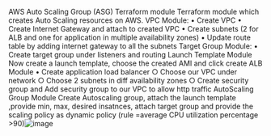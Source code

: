 AWS Auto Scaling Group (ASG) Terraform module
Terraform module which creates Auto Scaling resources on AWS.
VPC Module:
	• Create VPC
	• Create Internet Gateway and attach to created VPC
	• Create subnets (2 for ALB and one for application in multiple availability zones)
	• Update route table by adding internet gateway to all the subnets
Target Group Module:
	•  Create target group under listeners and routing
Launch Template Module
Now create a launch template, choose the created AMI and click create
ALB Module
	• Create application load balancer
		○ Choose our VPC under network
		○ Choose 2 subnets in diff availability zones
		○ Create security group and Add security group to our VPC to allow http traffic
AutoScaling Group Module
Create Autoscaling group, attach the launch template ,provide min, max, desired insatnces, attach target group and provide the scaling policy as dynamic policy (rule =average CPU utilization percentage >90)![image](https://github.com/tgrahesh/terraform-autoscaling/assets/115626638/76c43228-1b8e-48d1-9f96-41b6678173a7)
